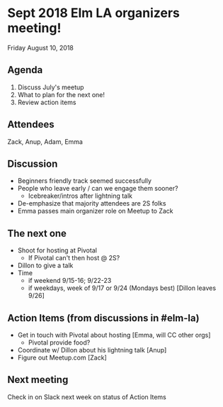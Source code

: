 # Sept 2018 Elm LA organizers meeting!

Friday August 10, 2018

## Agenda

1. Discuss July's meetup
2. What to plan for the next one!
3. Review action items

## Attendees
Zack, Anup, Adam, Emma

## Discussion
* Beginners friendly track seemed successfully
* People who leave early / can we engage them sooner?
  * Icebreaker/intros after lightning talk
* De-emphasize that majority attendees are 2S folks
* Emma passes main organizer role on Meetup to Zack

## The next one
* Shoot for hosting at Pivotal
  * If Pivotal can't then host @ 2S?
* Dillon to give a talk
* Time
  * if weekend 9/15-16; 9/22-23
  * if weekdays, week of 9/17 or 9/24 (Mondays best) [Dillon leaves 9/26]

## Action Items (from discussions in #elm-la)
* Get in touch with Pivotal about hosting [Emma, will CC other orgs]
  * Pivotal provide food?
* Coordinate w/ Dillon about his lightning talk [Anup]
* Figure out Meetup.com [Zack]

## Next meeting
Check in on Slack next week on status of Action Items

